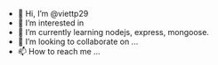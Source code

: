 - 👋 Hi, I’m @viettp29
- 👀 I’m interested in 
- 🌱 I’m currently learning nodejs, express, mongoose.
- 💞️ I’m looking to collaborate on ...
- 📫 How to reach me ...

<!---
viettp29/viettp29 is a ✨ special ✨ repository because its `README.md` (this file) appears on your GitHub profile.
You can click the Preview link to take a look at your changes.
--->
